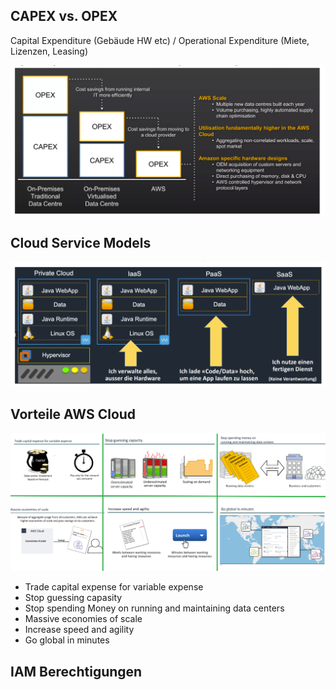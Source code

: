 ## CAPEX vs. OPEX

Capital Expenditure (Gebäude HW etc) / Operational Expenditure (Miete, Lizenzen, Leasing)

![CAPEX vs OPEX](https://github.com/lauradubach/Modul-AWS/blob/5d01026f2be6f2b01d6ca879f75f11f9b81c48e7/CAPEX%20vs%20OPEX.png)

## Cloud Service Models
![Vergleich](https://github.com/lauradubach/Modul-AWS/blob/5d01026f2be6f2b01d6ca879f75f11f9b81c48e7/Vergleich.png)

## Vorteile AWS Cloud
![Vorteile](https://github.com/lauradubach/Modul-AWS/blob/5d01026f2be6f2b01d6ca879f75f11f9b81c48e7/Vorteile%20AWS.png)

* Trade capital expense for variable expense
* Stop guessing capasity
* Stop spending Money on running and maintaining data centers
* Massive economies of scale
* Increase speed and agility
* Go global in minutes

## IAM Berechtigungen 